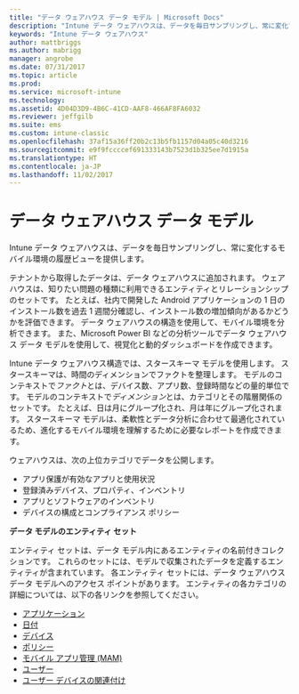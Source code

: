 ```yaml
---
title: "データ ウェアハウス データ モデル | Microsoft Docs"
description: "Intune データ ウェアハウスは、データを毎日サンプリングし、常に変化するモバイル環境の履歴ビューを提供します。"
keywords: "Intune データ ウェアハウス"
author: mattbriggs
ms.author: mabrigg
manager: angrobe
ms.date: 07/31/2017
ms.topic: article
ms.prod: 
ms.service: microsoft-intune
ms.technology: 
ms.assetid: 4D04D3D9-4B6C-41CD-AAF8-466AF8FA6032
ms.reviewer: jeffgilb
ms.suite: ems
ms.custom: intune-classic
ms.openlocfilehash: 37af15a36ff20b2c13b5fb1157d04a05c40d3216
ms.sourcegitcommit: e9f9fccccef691333143b7523d1b325ee7d1915a
ms.translationtype: HT
ms.contentlocale: ja-JP
ms.lasthandoff: 11/02/2017
---
```

# <a name="data-warehouse-data-model"></a>データ ウェアハウス データ モデル

Intune データ ウェアハウスは、データを毎日サンプリングし、常に変化するモバイル環境の履歴ビューを提供します。

テナントから取得したデータは、データ ウェアハウスに追加されます。 ウェアハウスは、知りたい問題の種類に利用できるエンティティとリレーションシップのセットです。 たとえば、社内で開発した Android アプリケーションの 1 日のインストール数を過去 1 週間分確認し、インストール数の増加傾向があるかどうかを評価できます。 データ ウェアハウスの構造を使用して、モバイル環境を分析できます。 また、Microsoft Power BI などの分析ツールでデータ ウェアハウス データ モデルを使用して、視覚化と動的ダッシュボードを作成できます。

Intune データ ウェアハウス構造では、スタースキーマ モデルを使用します。 スタースキーマは、時間のディメンションでファクトを整理します。 モデルのコンテキストで*ファクト*とは、デバイス数、アプリ数、登録時間などの量的単位です。 モデルのコンテキストで*ディメンション*とは、カテゴリとその階層関係のセットです。 たとえば、日は月にグループ化され、月は年にグループ化されます。 スタースキーマ モデルは、柔軟性とデータ分析に合わせて最適化されているため、進化するモバイル環境を理解するために必要なレポートを作成できます。

ウェアハウスは、次の上位カテゴリでデータを公開します。
  -  アプリ保護が有効なアプリと使用状況
  -  登録済みデバイス、プロパティ、インベントリ
  -  アプリとソフトウェアのインベントリ
  -  デバイスの構成とコンプライアンス ポリシー

**データ モデルのエンティティ セット**

エンティティ セットは、データ モデル内にあるエンティティの名前付きコレクションです。 これらのセットには、モデルで収集されたデータを定義するエンティティが含まれています。 各エンティティ セットには、データ ウェアハウス データ モデルへのアクセス ポイントがあります。 エンティティの各カテゴリの詳細については、以下の各リンクを参照してください。

  -  [アプリケーション](reports-ref-application.md)
  -  [日付](reports-ref-date.md)
  -  [デバイス](reports-ref-devices.md)
  -  [ポリシー](reports-ref-policy.md)
  -  [モバイル アプリ管理 (MAM)](reports-ref-mobile-app-management.md)
  -  [ユーザー](reports-ref-user.md)
  -  [ユーザー デバイスの関連付け](reports-ref-user-device.md)